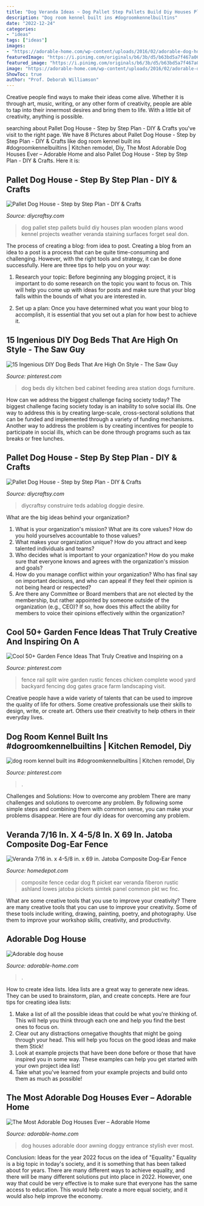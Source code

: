 ```yaml
---
title: "Dog Veranda Ideas ~ Dog Pallet Step Pallets Build Diy Houses Plan Wooden Plans Wood Kennel Projects Weather Veranda Staining Surfaces Forget Seal Don"
description: "Dog room kennel built ins #dogroomkennelbuiltins"
date: "2022-12-24"
categories:
- "ideas"
tags: ["ideas"]
images:
- "https://adorable-home.com/wp-content/uploads/2016/02/adorable-dog-houses-1.jpg"
featuredImage: "https://i.pinimg.com/originals/b6/3b/d5/b63bd5a7f467a066e55fead983e0b6a4.jpg"
featured_image: "https://i.pinimg.com/originals/b6/3b/d5/b63bd5a7f467a066e55fead983e0b6a4.jpg"
image: "https://adorable-home.com/wp-content/uploads/2016/02/adorable-dog-houses-1.jpg"
ShowToc: true
author: "Prof. Deborah Williamson"
---
```



Creative people find ways to make their ideas come alive. Whether it is through art, music, writing, or any other form of creativity, people are able to tap into their innermost desires and bring them to life. With a little bit of creativity, anything is possible.

	

		
searching about Pallet Dog House - Step by Step Plan - DIY &amp; Crafts you've visit to the right page. We have 8 Pictures about Pallet Dog House - Step by Step Plan - DIY &amp; Crafts like dog room kennel built ins #dogroomkennelbuiltins | Kitchen remodel, Diy, The Most Adorable Dog Houses Ever – Adorable Home and also Pallet Dog House - Step by Step Plan - DIY &amp; Crafts. Here it is:
		
    
## Pallet Dog House - Step By Step Plan - DIY &amp; Crafts

<img loading=lazy src="http://cdn.diycraftsy.com/wp-content/uploads/2016/11/Stained-Pallet-Dog-House-with-Veranda-1.jpg" onerror="this.onerror=null;this.src='https://tse4.mm.bing.net/th?id=OIP.VVWyuPx0EbGo9x3A91divgHaFo&amp;pid=15.1';" alt="Pallet Dog House - Step by Step Plan - DIY &amp; Crafts">

_Source: diycraftsy.com_

>dog pallet step pallets build diy houses plan wooden plans wood kennel projects weather veranda staining surfaces forget seal don. 

	

The process of creating a blog: from idea to post.
Creating a blog from an idea to a post is a process that can be quite time-consuming and challenging. However, with the right tools and strategy, it can be done successfully. Here are three tips to help you on your way: 
1. Research your topic: Before beginning any blogging project, it is important to do some research on the topic you want to focus on. This will help you come up with ideas for posts and make sure that your blog falls within the bounds of what you are interested in. 

2. Set up a plan: Once you have determined what you want your blog to accomplish, it is essential that you set out a plan for how best to achieve it.

    
## 15 Ingenious DIY Dog Beds That Are High On Style - The Saw Guy

<img loading=lazy src="https://i.pinimg.com/originals/48/a1/d1/48a1d141fe98fa81a5b92c4c6c34259a.jpg" onerror="this.onerror=null;this.src='https://tse4.mm.bing.net/th?id=OIP.nCRysPCETMVOa9XNq_NCKwHaLG&amp;pid=15.1';" alt="15 Ingenious DIY Dog Beds That Are High On Style - The Saw Guy">

_Source: pinterest.com_

>dog beds diy kitchen bed cabinet feeding area station dogs furniture. 

	

How can we address the biggest challenge facing society today?
The biggest challenge facing society today is an inability to solve social ills. One way to address this is by creating large-scale, cross-sectoral solutions that can be funded and implemented through a variety of funding mechanisms. Another way to address the problem is by creating incentives for people to participate in social ills, which can be done through programs such as tax breaks or free lunches.

    
## Pallet Dog House - Step By Step Plan - DIY &amp; Crafts

<img loading=lazy src="https://cdn.diycraftsy.com/wp-content/uploads/2017/01/Pallet-Dog-House-Step-by-Step-Plan-and-Instructions.jpg" onerror="this.onerror=null;this.src='https://tse2.mm.bing.net/th?id=OIP.BXduAQviuoIbXoGDEXqjtAHaZt&amp;pid=15.1';" alt="Pallet Dog House - Step by Step Plan - DIY &amp; Crafts">

_Source: diycraftsy.com_

>diycraftsy construire teds adablog doggie desire. 

	

What are the big ideas behind your organization?
1. What is your organization's mission? What are its core values? How do you hold yourselves accountable to those values?
2. What makes your organization unique? How do you attract and keep talented individuals and teams?
3. Who decides what is important to your organization? How do you make sure that everyone knows and agrees with the organization's mission and goals?
4. How do you manage conflict within your organization? Who has final say on important decisions, and who can appeal if they feel their opinion is not being heard or respected?
5. Are there any Committee or Board members that are not elected by the membership, but rather appointed by someone outside of the organization (e.g., CEO)? If so, how does this affect the ability for members to voice their opinions effectively within the organization?

    
## Cool 50+ Garden Fence Ideas That Truly Creative And Inspiring On A

<img loading=lazy src="https://i.pinimg.com/736x/6a/2e/26/6a2e2669eb6bb6cbfd8d655dc427ba1a.jpg" onerror="this.onerror=null;this.src='https://tse2.mm.bing.net/th?id=OIP.dKhSSaKKGW_xqhIsB8aBBQHaJ4&amp;pid=15.1';" alt="Cool 50+ Garden Fence Ideas That Truly Creative and Inspiring on a">

_Source: pinterest.com_

>fence rail split wire garden rustic fences chicken complete wood yard backyard fencing dog gates grace farm landscaping visit. 

	

Creative people have a wide variety of talents that can be used to improve the quality of life for others. Some creative professionals use their skills to design, write, or create art. Others use their creativity to help others in their everyday lives.

    
## Dog Room Kennel Built Ins #dogroomkennelbuiltins | Kitchen Remodel, Diy

<img loading=lazy src="https://i.pinimg.com/originals/b6/3b/d5/b63bd5a7f467a066e55fead983e0b6a4.jpg" onerror="this.onerror=null;this.src='https://tse3.mm.bing.net/th?id=OIP.c4tQZy9vs8NZ4yEPTnVGfAHaLG&amp;pid=15.1';" alt="dog room kennel built ins #dogroomkennelbuiltins | Kitchen remodel, Diy">

_Source: pinterest.com_

>. 

	

Challenges and Solutions: How to overcome any problem
There are many challenges and solutions to overcome any problem. By following some simple steps and combining them with common sense, you can make your problems disappear. Here are four diy ideas for overcoming any problem.

    
## Veranda 7/16 In. X 4-5/8 In. X 69 In. Jatoba Composite Dog-Ear Fence

<img loading=lazy src="https://images.homedepot-static.com/productImages/34abb1e7-bcf4-4556-9a08-b4cdd1ae8e60/svn/veranda-composite-fence-pickets-fnc-pkt-d-c-69-ws-wc-64_1000.jpg" onerror="this.onerror=null;this.src='https://tse4.mm.bing.net/th?id=OIP.Tu-a0H8am6Q-7aQcbpHSGAHaHa&amp;pid=15.1';" alt="Veranda 7/16 in. x 4-5/8 in. x 69 in. Jatoba Composite Dog-Ear Fence">

_Source: homedepot.com_

>composite fence cedar dog ft picket ear veranda fiberon rustic ashland lowes jatoba pickets simtek panel common pkt wc fnc. 

	

What are some creative tools that you use to improve your creativity?
There are many creative tools that you can use to improve your creativity. Some of these tools include writing, drawing, painting, poetry, and photography. Use them to improve your workshop skills, creativity, and productivity.

    
## Adorable Dog House

<img loading=lazy src="https://adorable-home.com/wp-content/uploads/2016/02/adorable-dog-houses-27.jpg" onerror="this.onerror=null;this.src='https://tse2.mm.bing.net/th?id=OIP.8CRrYVawU16su9g_uVIyvgHaFj&amp;pid=15.1';" alt="Adorable dog house">

_Source: adorable-home.com_

>. 

	

How to create idea lists.
Idea lists are a great way to generate new ideas. They can be used to brainstorm, plan, and create concepts. Here are four tips for creating idea lists:
1. Make a list of all the possible ideas that could be what you're thinking of. This will help you think through each one and help you find the best ones to focus on.
2. Clear out any distractions ornegative thoughts that might be going through your head. This will help you focus on the good ideas and make them Stick!
3. Look at example projects that have been done before or those that have inspired you in some way. These examples can help you get started with your own project idea list!
4. Take what you've learned from your example projects and build onto them as much as possible!

    
## The Most Adorable Dog Houses Ever – Adorable Home

<img loading=lazy src="https://adorable-home.com/wp-content/uploads/2016/02/adorable-dog-houses-1.jpg" onerror="this.onerror=null;this.src='https://tse4.mm.bing.net/th?id=OIP.WhyIMQCcr-ejsWDfT7RNQQHaLH&amp;pid=15.1';" alt="The Most Adorable Dog Houses Ever – Adorable Home">

_Source: adorable-home.com_

>dog houses adorable door awning doggy entrance stylish ever most. 

	

Conclusion:
Ideas for the year 2022 focus on the idea of "Equality." Equality is a big topic in today's society, and it is something that has been talked about for years. There are many different ways to achieve equality, and there will be many different solutions put into place in 2022. However, one way that could be very effective is to make sure that everyone has the same access to education. This would help create a more equal society, and it would also help improve the economy.

